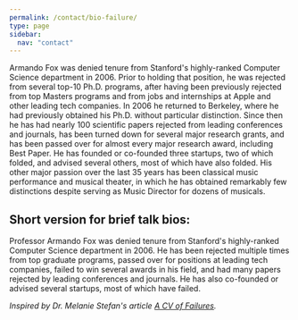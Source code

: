 ```yaml
---
permalink: /contact/bio-failure/
type: page
sidebar:
  nav: "contact"
---
```

Armando Fox was denied tenure from Stanford's highly-ranked Computer
Science department in 2006. Prior to holding that position, he was
rejected from several top-10 Ph.D. programs, after having been
previously rejected from top Masters programs and from jobs and
internships at Apple and other leading tech companies. In 2006 he
returned to Berkeley, where he had previously obtained his
Ph.D. without particular distinction. Since then he has had nearly 100
scientific papers rejected from leading conferences and journals, has
been turned down for several major research grants, and has been
passed over for almost every major research award, including Best
Paper. He has founded or co-founded three startups, two of which
folded, and advised several others, most of which have also
folded. His other major passion over the last 35 years has been
classical music performance and musical theater, in which he has
obtained remarkably few distinctions despite serving as Music Director
for dozens of musicals. 

## Short version for brief talk bios:

Professor Armando Fox was denied tenure from Stanford's highly-ranked
Computer Science department in 2006. He has been rejected multiple
times from top graduate programs, passed over for positions at leading
tech companies, failed to win several awards in his field, and had
many papers rejected by leading conferences and journals. He has also
co-founded or advised several startups, most of which have failed. 


_Inspired by Dr. Melanie Stefan's article [A CV of Failures](https://www.nature.com/naturejobs/science/articles/10.1038/nj7322-467a)._
